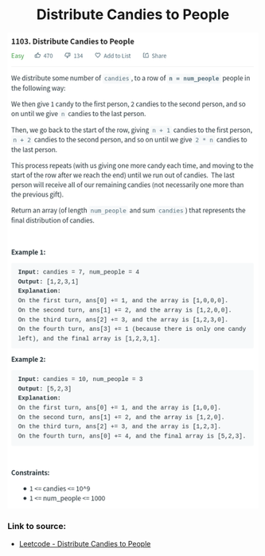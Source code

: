 <h1 align="center">Distribute Candies to People</h1>

![alt text](https://github.com/matthew01lokiet/Algorithmic-exercises/blob/main/z_description_images/Maths/distribute_candies_to_people.png?raw=true)

### Link to source: 
- <a href="https://leetcode.com/problems/distribute-candies-to-people/">Leetcode - Distribute Candies to People</a>

